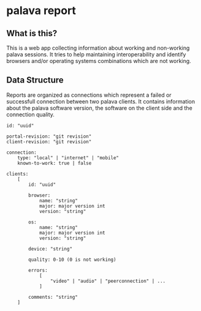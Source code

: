 # palava report

## What is this?

This is a web app collecting information about working and non-working palava
sessions. It tries to help maintaining interoperability and identify browsers
and/or operating systems combinations which are not working.

## Data Structure

Reports are organized as connections which represent a failed or successfull
connection between two palava clients. It contains information about the palava
software version, the software on the client side and the connection quality.

	id: "uuid"

	portal-revision: "git revision"
	client-revision: "git revision"

	connection:
		type: "local" | "internet" | "mobile"
		known-to-work: true | false

	clients:
		[
			id: "uuid"

			browser:
				name: "string"
				major: major version int
				version: "string"

			os:
				name: "string"
				major: major version int
				version: "string"

			device: "string"

			quality: 0-10 (0 is not working)

			errors:
				[
					"video" | "audio" | "peerconnection" | ...
				]

			comments: "string"
		]

